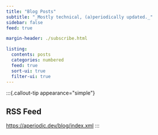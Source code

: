 ```yaml
---
title: "Blog Posts"
subtitle: "_Mostly technical, (a)periodically updated._"
sidebar: false
feed: true

margin-header: ./subscribe.html

listing:
  contents: posts
  categories: numbered
  feed: true
  sort-ui: true
  filter-ui: true
---
```


:::{.callout-tip appearance="simple"}
## RSS Feed
<https://aperiodic.dev/blog/index.xml>
:::
